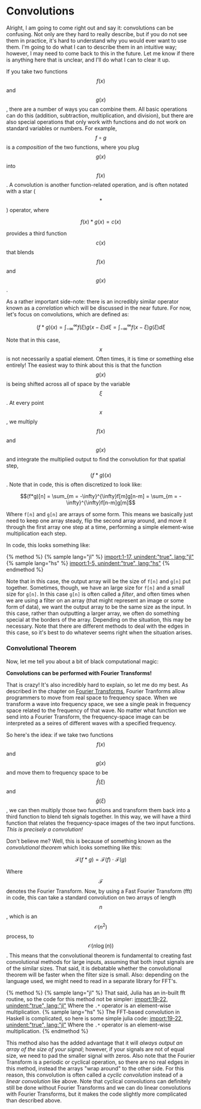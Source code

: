 <script>
MathJax.Hub.Queue(["Typeset",MathJax.Hub]);
</script>
$$
\newcommand{\d}{\mathrm{d}}
\newcommand{\bff}{\boldsymbol{f}}
\newcommand{\bfg}{\boldsymbol{g}}
\newcommand{\bfp}{\boldsymbol{p}}
\newcommand{\bfq}{\boldsymbol{q}}
\newcommand{\bfx}{\boldsymbol{x}}
\newcommand{\bfu}{\boldsymbol{u}}
\newcommand{\bfv}{\boldsymbol{v}}
\newcommand{\bfA}{\boldsymbol{A}}
\newcommand{\bfB}{\boldsymbol{B}}
\newcommand{\bfC}{\boldsymbol{C}}
\newcommand{\bfM}{\boldsymbol{M}}
\newcommand{\bfJ}{\boldsymbol{J}}
\newcommand{\bfR}{\boldsymbol{R}}
\newcommand{\bfT}{\boldsymbol{T}}
\newcommand{\bfomega}{\boldsymbol{\omega}}
\newcommand{\bftau}{\boldsymbol{\tau}}
$$

# Convolutions
Alright, I am going to come right out and say it: convolutions can be confusing.
Not only are they hard to really describe, but if you do not see them in practice, it's hard to understand why you would ever want to use them.
I'm going to do what I can to describe them in an intuitive way; however, I may need to come back to this in the future.
Let me know if there is anything here that is unclear, and I'll do what I can to clear it up.

If you take two functions $$f(x)$$ and $$g(x)$$, there are a number of ways you can combine them.
All basic operations can do this (addition, subtraction, multiplication, and division), but there are also special operations that only work with functions and do not work on standard variables or numbers.
For example, $$f \circ g$$ is a *composition* of the two functions, where you plug $$g(x)$$ into $$f(x)$$.
A convolution is another function-related operation, and is often notated with a star ($$*$$) operator, where

$$f(x)*g(x)=c(x)$$

provides a third function $$c(x)$$ that blends $$f(x)$$ and $$g(x)$$.

As a rather important side-note: there is an incredibly similar operator known as a *correlation* which will be discussed in the near future.
For now, let's focus on convolutions, which are defined as:

$$(f*g)(x) = \int_{-\infty}^{\infty}f(\xi)g(x-\xi)d\xi = \int_{-\infty}^{\infty}f(x-\xi)g(\xi)d\xi$$

Note that in this case, $$x$$ is not necessarily a spatial element.
Often times, it is time or something else entirely!
The easiest way to think about this is that the function $$g(x)$$ is being shifted across all of space by the variable $$\xi$$.
At every point $$x$$, we multiply $$f(x)$$ and $$g(x)$$ and integrate the multiplied output to find the convolution for that spatial step, $$(f*g)(x)$$.
Note that in code, this is often discretized to look like:

$$(f*g)[n] = \sum_{m = -\infty}^{\infty}f[m]g[n-m] = \sum_{m = -\infty}^{\infty}f[n-m]g[m]$$

Where `f[n]` and `g[n]` are arrays of some form.
This means we basically just need to keep one array steady, flip the second array around, and move it through the first array one step at a time, performing a simple element-wise multiplication each step.

<!---This can be seen in the following animation:--->

<!---ADD ANIMATION--->

In code, this looks something like:

{% method %}
{% sample lang="jl" %}
[import:1-17, unindent:"true", lang:"jl"](code/julia/conv.jl)
{% sample lang="hs" %}
[import:1-5, unindent:"true", lang:"hs"](code/haskell/convolution.hs)
{% endmethod %}

Note that in this case, the output array will be the size of `f[n]` and `g[n]` put together.
Sometimes, though, we have an large size for `f[n]` and a small size for `g[n]`.
In this case `g[n]` is often called a *filter*, and often times when we are using a filter on an array (that might represent an image or some form of data), we want the output array to be the same size as the input.
In this case, rather than outputting a larger array, we often do something special at the borders of the array.
Depending on the situation, this may be necessary.
Note that there are different methods to deal with the edges in this case, so it's best to do whatever seems right when the situation arises.

### Convolutional Theorem

Now, let me tell you about a bit of black computational magic:

**Convolutions can be performed with Fourier Transforms!**

That is crazy!
It's also incredibly hard to explain, so let me do my best.
As described in the chapter on [Fourier Transforms](chapters/computational_mathematics/FFT/cooley_tukey.md), Fourier Tranforms allow programmers to move from real space to frequency space.
When we transform a wave into frequency space, we see a single peak in frequency space related to the frequency of that wave.
No matter what function we send into a Fourier Transform, the frequency-space image can be interpreted as a seires of different waves with a specified frequency.

So here's the idea: if we take two functions $$f(x)$$ and $$g(x)$$ and move them to frequency space to be $$\hat f(\xi)$$ and $$\hat g(\xi)$$, we can then multiply those two functions and transform them back into a third function to blend teh signals together.
In this way, we will have a third function that relates the frequency-space images of the two input functions.
*This is precisely a convolution!*

Don't believe me?
Well, this is because of something known as the *convolutional theorem* which looks something like this:

$$\mathcal{F}(f*g) = \mathcal{F}(f) \cdot \mathcal{F}(g)$$

Where $$\mathcal{F}$$ denotes the Fourier Transform.
Now, by using a Fast Fourier Transform (fft) in code, this can take a standard convolution on two arrays of length $$n$$, which is an $$\mathcal{O}(n^2)$$ process, to $$\mathcal{O}(n\log(n))$$.
This means that the convolutional theorem is fundamental to creating fast convolutional methods for large inputs, assuming that both input signals are of the similar sizes.
That said, it is debatable whether the convolutional theorem will be faster when the filter size is small.
Also: depending on the language used, we might need to read in a separate library for FFT's.

{% method %}
{% sample lang="jl" %}
That said, Julia has an in-built fft routine, so the code for this method not be simpler:
[import:19-22, unindent:"true", lang:"jl"](code/julia/conv.jl)
Where the `.*` operator is an element-wise multiplication.
{% sample lang="hs" %}
The FFT-based convolution in Haskell is complicated, so here is some simple julia code:
[import:19-22, unindent:"true", lang:"jl"](code/julia/conv.jl)
Where the `.*` operator is an element-wise multiplication.
{% endmethod %}

This method also has the added advantage that it will *always output an array of the size of your signal*; however, if your signals are not of equal size, we need to pad the smaller signal with zeros.
Also note that the Fourier Transform is a periodic or cyclical operation, so there are no real edges in this method, instead the arrays "wrap around" to the other side.
For this reason, this convolution is often called a *cyclic convolution* instead of a *linear convolution* like above.
Note that cyclical convolutions can definitely still be done without Fourier Transforms and we can do linear convolutions with Fourier Transforms, but it makes the code slightly more complicated than described above.

<!---
If you are still having trouble wrapping your head around what the convolutional theorem actually means, maybe this graphic will help:

ADD IMAGE

Remember that each element of the frequency-space array is a different waveform in real-space, so when you multiply two frequency-space arrays, you are selectively amplifying similar waveforms.
--->
